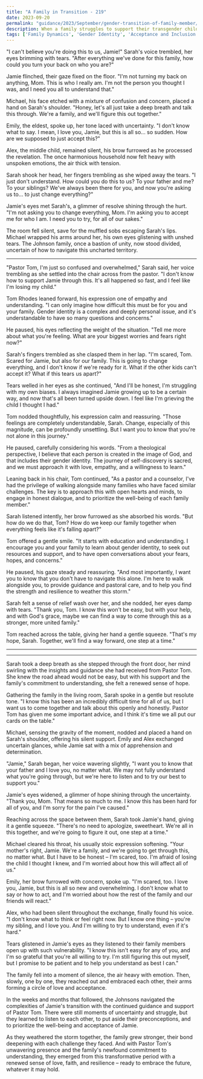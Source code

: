 ```yaml
---
title: "A Family in Transition - 219"
date: 2023-09-20
permalink: "guidance/2023/September/gender-transition-of-family-member/"
description: When a family struggles to support their transgender child's transition, they turn to Pastor Tom Rhodes for guidance on how to navigate this profound and emotional change with compassion, understanding, and a renewed commitment to their faith and family bond.
tags: ['Family Dynamics', 'Gender Identity', 'Acceptance and Inclusion', 'Spiritual Guidance', 'Communication and Empathy']
---
```

"I can't believe you're doing this to us, Jamie!" Sarah's voice trembled, her eyes brimming with tears. "After everything we've done for this family, how could you turn your back on who you are?"

Jamie flinched, their gaze fixed on the floor. "I'm not turning my back on anything, Mom. This is who I really am. I'm not the person you thought I was, and I need you all to understand that."

Michael, his face etched with a mixture of confusion and concern, placed a hand on Sarah's shoulder. "Honey, let's all just take a deep breath and talk this through. We're a family, and we'll figure this out together."

Emily, the eldest, spoke up, her tone laced with uncertainty. "I don't know what to say. I mean, I love you, Jamie, but this is all so... so sudden. How are we supposed to just accept this?"

Alex, the middle child, remained silent, his brow furrowed as he processed the revelation. The once harmonious household now felt heavy with unspoken emotions, the air thick with tension.

Sarah shook her head, her fingers trembling as she wiped away the tears. "I just don't understand. How could you do this to us? To your father and me? To your siblings? We've always been there for you, and now you're asking us to... to just change everything?"

Jamie's eyes met Sarah's, a glimmer of resolve shining through the hurt. "I'm not asking you to change everything, Mom. I'm asking you to accept me for who I am. I need you to try, for all of our sakes."

The room fell silent, save for the muffled sobs escaping Sarah's lips. Michael wrapped his arms around her, his own eyes glistening with unshed tears. The Johnson family, once a bastion of unity, now stood divided, uncertain of how to navigate this uncharted territory.

***

"Pastor Tom, I'm just so confused and overwhelmed," Sarah said, her voice trembling as she settled into the chair across from the pastor. "I don't know how to support Jamie through this. It's all happened so fast, and I feel like I'm losing my child."

Tom Rhodes leaned forward, his expression one of empathy and understanding. "I can only imagine how difficult this must be for you and your family. Gender identity is a complex and deeply personal issue, and it's understandable to have so many questions and concerns."

He paused, his eyes reflecting the weight of the situation. "Tell me more about what you're feeling. What are your biggest worries and fears right now?"

Sarah's fingers trembled as she clasped them in her lap. "I'm scared, Tom. Scared for Jamie, but also for our family. This is going to change everything, and I don't know if we're ready for it. What if the other kids can't accept it? What if this tears us apart?"

Tears welled in her eyes as she continued, "And I'll be honest, I'm struggling with my own biases. I always imagined Jamie growing up to be a certain way, and now that's all been turned upside down. I feel like I'm grieving the child I thought I had."

Tom nodded thoughtfully, his expression calm and reassuring. "Those feelings are completely understandable, Sarah. Change, especially of this magnitude, can be profoundly unsettling. But I want you to know that you're not alone in this journey."

He paused, carefully considering his words. "From a theological perspective, I believe that each person is created in the image of God, and that includes their gender identity. The journey of self-discovery is sacred, and we must approach it with love, empathy, and a willingness to learn."

Leaning back in his chair, Tom continued, "As a pastor and a counselor, I've had the privilege of walking alongside many families who have faced similar challenges. The key is to approach this with open hearts and minds, to engage in honest dialogue, and to prioritize the well-being of each family member."

Sarah listened intently, her brow furrowed as she absorbed his words. "But how do we do that, Tom? How do we keep our family together when everything feels like it's falling apart?"

Tom offered a gentle smile. "It starts with education and understanding. I encourage you and your family to learn about gender identity, to seek out resources and support, and to have open conversations about your fears, hopes, and concerns."

He paused, his gaze steady and reassuring. "And most importantly, I want you to know that you don't have to navigate this alone. I'm here to walk alongside you, to provide guidance and pastoral care, and to help you find the strength and resilience to weather this storm."

Sarah felt a sense of relief wash over her, and she nodded, her eyes damp with tears. "Thank you, Tom. I know this won't be easy, but with your help, and with God's grace, maybe we can find a way to come through this as a stronger, more united family."

Tom reached across the table, giving her hand a gentle squeeze. "That's my hope, Sarah. Together, we'll find a way forward, one step at a time."

***

***

Sarah took a deep breath as she stepped through the front door, her mind swirling with the insights and guidance she had received from Pastor Tom. She knew the road ahead would not be easy, but with his support and the family's commitment to understanding, she felt a renewed sense of hope.

Gathering the family in the living room, Sarah spoke in a gentle but resolute tone. "I know this has been an incredibly difficult time for all of us, but I want us to come together and talk about this openly and honestly. Pastor Tom has given me some important advice, and I think it's time we all put our cards on the table."

Michael, sensing the gravity of the moment, nodded and placed a hand on Sarah's shoulder, offering his silent support. Emily and Alex exchanged uncertain glances, while Jamie sat with a mix of apprehension and determination.

"Jamie," Sarah began, her voice wavering slightly, "I want you to know that your father and I love you, no matter what. We may not fully understand what you're going through, but we're here to listen and to try our best to support you."

Jamie's eyes widened, a glimmer of hope shining through the uncertainty. "Thank you, Mom. That means so much to me. I know this has been hard for all of you, and I'm sorry for the pain I've caused."

Reaching across the space between them, Sarah took Jamie's hand, giving it a gentle squeeze. "There's no need to apologize, sweetheart. We're all in this together, and we're going to figure it out, one step at a time."

Michael cleared his throat, his usually stoic expression softening. "Your mother's right, Jamie. We're a family, and we're going to get through this, no matter what. But I have to be honest – I'm scared, too. I'm afraid of losing the child I thought I knew, and I'm worried about how this will affect all of us."

Emily, her brow furrowed with concern, spoke up. "I'm scared, too. I love you, Jamie, but this is all so new and overwhelming. I don't know what to say or how to act, and I'm worried about how the rest of the family and our friends will react."

Alex, who had been silent throughout the exchange, finally found his voice. "I don't know what to think or feel right now. But I know one thing – you're my sibling, and I love you. And I'm willing to try to understand, even if it's hard."

Tears glistened in Jamie's eyes as they listened to their family members open up with such vulnerability. "I know this isn't easy for any of you, and I'm so grateful that you're all willing to try. I'm still figuring this out myself, but I promise to be patient and to help you understand as best I can."

The family fell into a moment of silence, the air heavy with emotion. Then, slowly, one by one, they reached out and embraced each other, their arms forming a circle of love and acceptance.

In the weeks and months that followed, the Johnsons navigated the complexities of Jamie's transition with the continued guidance and support of Pastor Tom. There were still moments of uncertainty and struggle, but they learned to listen to each other, to put aside their preconceptions, and to prioritize the well-being and acceptance of Jamie.

As they weathered the storm together, the family grew stronger, their bond deepening with each challenge they faced. And with Pastor Tom's unwavering presence and the family's newfound commitment to understanding, they emerged from this transformative period with a renewed sense of love, faith, and resilience – ready to embrace the future, whatever it may hold.

